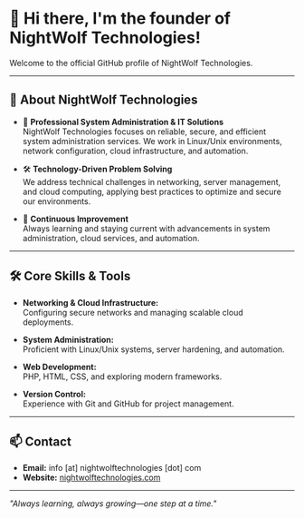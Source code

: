 # 👋 Hi there, I'm the founder of NightWolf Technologies!

Welcome to the official GitHub profile of NightWolf Technologies.

---

## 🚀 About NightWolf Technologies

- 💼 **Professional System Administration & IT Solutions**  
  NightWolf Technologies focuses on reliable, secure, and efficient system administration services. We work in Linux/Unix environments, network configuration, cloud infrastructure, and automation.

- 🛠️ **Technology-Driven Problem Solving**  
  We address technical challenges in networking, server management, and cloud computing, applying best practices to optimize and secure our environments.

- 🌱 **Continuous Improvement**  
  Always learning and staying current with advancements in system administration, cloud services, and automation.

---

## 🛠️ Core Skills & Tools

- **Networking & Cloud Infrastructure:**  
  Configuring secure networks and managing scalable cloud deployments.

- **System Administration:**  
  Proficient with Linux/Unix systems, server hardening, and automation.

- **Web Development:**  
  PHP, HTML, CSS, and exploring modern frameworks.

- **Version Control:**  
  Experience with Git and GitHub for project management.

---

## 📫 Contact

- **Email:** info [at] nightwolftechnologies [dot] com   
- **Website:** [nightwolftechnologies.com](https://nightwolftechnologies.com)

---

*"Always learning, always growing—one step at a time."*
